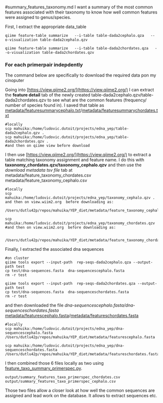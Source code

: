 #summary_features_taxonomy.md
I want a summary of the most common features associated with their taxonomy to know how well common features were assigned to genus/species.

First, I extract the appropriate data_table

```
qiime feature-table summarize   --i-table table-dada2cephalo.qza   --o-visualization table-dada2cephalo.qzv

qiime feature-table summarize   --i-table table-dada2chordates.qza   --o-visualization table-dada2chordates.qzv
```



### For each primerpair indepdently

The command below are specifically to download the required data pon my cinoputer

Going into [https://view.qiime2.org/](https://view.qiime2.org/) I can extract the **feature detail** tab of the newly created table-dada2cephalo.qzv/table-dada2chordates.qzv to see what are the common features (frequency/ number of species found in). I saved that table as [metadata/featuresummarycephalo.txt](metadata/featuresummarycephalo.txt)/[metadata/featuresummarychordates.txt](metadata/featuresummarychordates.txt)

```
#locally
scp mahuika:/home/ludovic.dutoit/projects/edna_yep/table-dada2cephalo.qzv .
scp mahuika:/home/ludovic.dutoit/projects/edna_yep/table-dada2chordates.qzv .
#and then on qiime view before download 
```


I then use [https://view.qiime2.org/](https://view.qiime2.org/) to extract a table matching taxonomy assignment and feature name. I do this with **taxonomy_chordates.qzv/taxonomy_cephalo.qzv** and then use the *download metadata tsv file* tab at metadata/feature_taxonomy_chordates.csv metadata/feature_taxonomy_cephalo.csv

```
#locally
scp mahuika:/home/ludovic.dutoit/projects/edna_yep/taxonomy_cephalo.qzv .
and then on view.wiim2.org  before downloading as:

/Users/dutlu42p/repos/mahuika/YEP_diet/metadata/feature_taxonomy_cephalo.csv

scp mahuika:/home/ludovic.dutoit/projects/edna_yep/taxonomy_chordates.qzv
#and then on view.wiim2.org  before downloading as:

 /Users/dutlu42p/repos/mahuika/YEP_diet/metadata/feature_taxonomy_chordates.csv
```


Finally, I extracted the associated dna sequences 

```
#on cluster
qiime tools export --input-path  rep-seqs-dada2cephalo.qza --output-path test
cp test/dna-sequences.fasta  dna-sequencescephalo.fasta 
rm -r test

qiime tools export --input-path  rep-seqs-dada2chordates.qza --output-path test
cp test/dna-sequences.fasta  dna-sequenceschordates.fasta 
rm -r test
```
and then downloaded the file *dna-sequencescephalo.fasta/dna-sequenceschordates.fasta* [metadata/featurescephalo.fasta](metadata/featurescephalo.fasta)/[metadata/featureschordates.fasta](metadata/featureschordates.fasta)

```
#locally
scp mahuika:/home/ludovic.dutoit/projects/edna_yep/dna-sequencescephalo.fasta /Users/dutlu42p/repos/mahuika/YEP_diet/metadata/featurescephalo.fasta

scp mahuika:/home/ludovic.dutoit/projects/edna_yep/dna-sequenceschordates.fasta /Users/dutlu42p/repos/mahuika/YEP_diet/metadata/featureschordates.fasta
```

I then combined those 6 files locally as two using [feature_taxo_summary_primerspec.py](feature_taxo_summary_primerspec.py). 



```
output/summary_features_taxo_primerspec_chordates.csv
output/summary_features_taxo_primerspec_cephalo.csv
```

Those two files allow a closer look at how well the common sequences are assigned and lead work on the database. It allows to extract sequences etc.